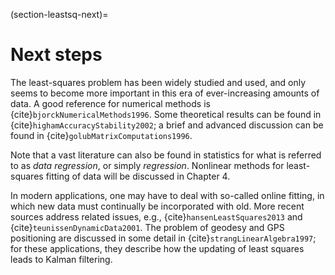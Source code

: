 (section-leastsq-next)=
# Next steps

The least-squares problem has been widely studied and used, and only seems to become more important in this era of ever-increasing amounts of data.  A good reference for numerical methods is {cite}`bjorckNumericalMethods1996`.  Some theoretical results can be found in {cite}`highamAccuracyStability2002`; a brief and advanced discussion can be found in {cite}`golubMatrixComputations1996`.

Note that a vast literature can also be found in statistics for what is referred to as *data regression*, or simply *regression*. Nonlinear methods for least-squares fitting of data will be discussed in Chapter 4.

In modern applications, one may have to deal with so-called online fitting, in which new data must continually be incorporated with old. More recent sources address related issues, e.g., {cite}`hansenLeastSquares2013` and {cite}`teunissenDynamicData2001`.  The problem of geodesy and GPS positioning are discussed in some detail in {cite}`strangLinearAlgebra1997`; for these applications, they describe how the updating of least squares leads to Kalman filtering.
